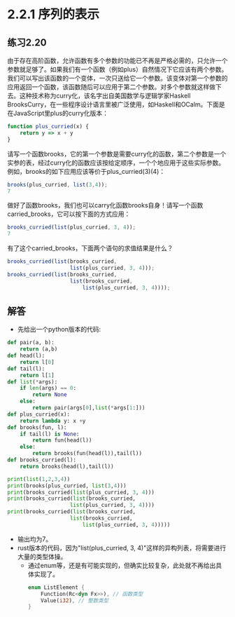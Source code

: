 # 2.2.1 序列的表示
## 练习2.20
由于存在高阶函数，允许函数有多个参数的功能已不再是严格必需的，只允许一个参数就足够了。如果我们有一个函数（例如plus）自然情况下它应该有两个参数。我们可以写出该函数的一个变体，一次只送给它一个参数。该变体对第一个参数的应用返回一个函数，该函数随后可以应用于第二个参数。对多个参数就这样做下去。这种技术称为curry化，该名字出自美国数学与逻辑学家Haskell BrooksCurry，在一些程序设计语言里被广泛使用，如Haskell和OCalm。下面是在JavaScript里plus的curry化版本：
```javascript
function plus_curried(x) {
    return y => x + y
}
```
请写一个函数brooks，它的第一个参数是需要curry化的函数，第二个参数是一个实参的表，经过curry化的函数应该按给定顺序，一个个地应用于这些实际参数。例如，brooks的如下应用应该等价于plus_curried(3)(4)：
```javascript
brooks(plus_curried, list(3,4));
7
```
做好了函数brooks，我们也可以carry化函数brooks自身！请写一个函数carried_brooks，它可以按下面的方式应用：
```javascript
brooks_curried(list(plus_curried, 3, 4));
7
```
有了这个carried_brooks，下面两个语句的求值结果是什么？
```javascript
brooks_curried(list(brooks_curried,
                    list(plus_curried, 3, 4)));
brooks_curried(list(brooks_curried,
                    list(brooks_curried,
                        list(plus_curried, 3, 4))));                    
```

## 解答
* 先给出一个python版本的代码:
```python
def pair(a, b):
    return (a,b)
def head(l):
    return l[0]
def tail(l):
    return l[1]
def list(*args):
    if len(args) == 0:
        return None
    else:
        return pair(args[0],list(*args[1:]))
def plus_curried(x):
    return lambda y: x +y
def brooks(fun, l):
    if tail(l) is None:
        return fun(head(l))
    else: 
        return brooks(fun(head(l)),tail(l))
def brooks_curried(l):
    return brooks(head(l),tail(l))

print(list(1,2,3,4))
print(brooks(plus_curried, list(3,4)))
print(brooks_curried(list(plus_curried, 3, 4)))
print(brooks_curried(list(brooks_curried,
                    list(plus_curried, 3, 4))))
print(brooks_curried(list(brooks_curried,
                    list(brooks_curried,
                        list(plus_curried, 3, 4)))))
```
* 输出均为7。
* rust版本的代码，因为"list(plus_curried, 3, 4)"这样的异构列表，将需要进行大量的类型体操。
    * 通过enum等，还是有可能实现的，但确实比较复杂，此处就不再给出具体实现了。
        ```rust
        enum ListElement {
            Function(Rc<dyn Fx>>), // 函数类型
            Value(i32), // 整数类型
        }
        ```